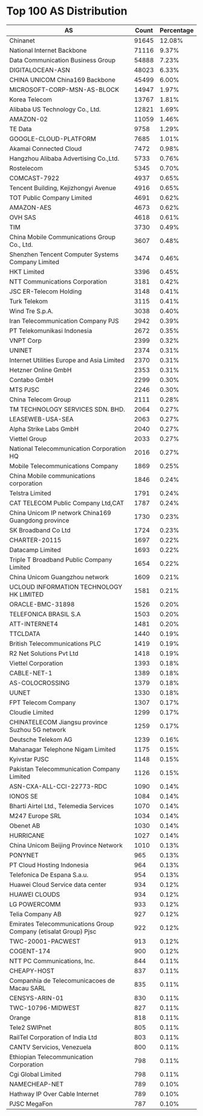 # Top 100 AS Distribution
| AS | Count | Percentage |
|----|----|----|
| Chinanet | 91645 | 12.08% |
| National Internet Backbone | 71116 | 9.37% |
| Data Communication Business Group | 54888 | 7.23% |
| DIGITALOCEAN-ASN | 48023 | 6.33% |
| CHINA UNICOM China169 Backbone | 45499 | 6.00% |
| MICROSOFT-CORP-MSN-AS-BLOCK | 14947 | 1.97% |
| Korea Telecom | 13767 | 1.81% |
| Alibaba US Technology Co., Ltd. | 12821 | 1.69% |
| AMAZON-02 | 11059 | 1.46% |
| TE Data | 9758 | 1.29% |
| GOOGLE-CLOUD-PLATFORM | 7685 | 1.01% |
| Akamai Connected Cloud | 7472 | 0.98% |
| Hangzhou Alibaba Advertising Co.,Ltd. | 5733 | 0.76% |
| Rostelecom | 5345 | 0.70% |
| COMCAST-7922 | 4937 | 0.65% |
| Tencent Building, Kejizhongyi Avenue | 4916 | 0.65% |
| TOT Public Company Limited | 4691 | 0.62% |
| AMAZON-AES | 4673 | 0.62% |
| OVH SAS | 4618 | 0.61% |
| TIM | 3730 | 0.49% |
| China Mobile Communications Group Co., Ltd. | 3607 | 0.48% |
| Shenzhen Tencent Computer Systems Company Limited | 3474 | 0.46% |
| HKT Limited | 3396 | 0.45% |
| NTT Communications Corporation | 3181 | 0.42% |
| JSC ER-Telecom Holding | 3148 | 0.41% |
| Turk Telekom | 3115 | 0.41% |
| Wind Tre S.p.A. | 3038 | 0.40% |
| Iran Telecommunication Company PJS | 2942 | 0.39% |
| PT Telekomunikasi Indonesia | 2672 | 0.35% |
| VNPT Corp | 2399 | 0.32% |
| UNINET | 2374 | 0.31% |
| Internet Utilities Europe and Asia Limited | 2370 | 0.31% |
| Hetzner Online GmbH | 2353 | 0.31% |
| Contabo GmbH | 2299 | 0.30% |
| MTS PJSC | 2246 | 0.30% |
| China Telecom Group | 2111 | 0.28% |
| TM TECHNOLOGY SERVICES SDN. BHD. | 2064 | 0.27% |
| LEASEWEB-USA-SEA | 2063 | 0.27% |
| Alpha Strike Labs GmbH | 2040 | 0.27% |
| Viettel Group | 2033 | 0.27% |
| National Telecommunication Corporation HQ | 2016 | 0.27% |
| Mobile Telecommunications Company | 1869 | 0.25% |
| China Mobile communications corporation | 1846 | 0.24% |
| Telstra Limited | 1791 | 0.24% |
| CAT TELECOM Public Company Ltd,CAT | 1787 | 0.24% |
| China Unicom IP network China169 Guangdong province | 1730 | 0.23% |
| SK Broadband Co Ltd | 1724 | 0.23% |
| CHARTER-20115 | 1697 | 0.22% |
| Datacamp Limited | 1693 | 0.22% |
| Triple T Broadband Public Company Limited | 1654 | 0.22% |
| China Unicom Guangzhou network | 1609 | 0.21% |
| UCLOUD INFORMATION TECHNOLOGY HK LIMITED | 1581 | 0.21% |
| ORACLE-BMC-31898 | 1526 | 0.20% |
| TELEFONICA BRASIL S.A | 1503 | 0.20% |
| ATT-INTERNET4 | 1481 | 0.20% |
| TTCLDATA | 1440 | 0.19% |
| British Telecommunications PLC | 1419 | 0.19% |
| R2 Net Solutions Pvt Ltd | 1418 | 0.19% |
| Viettel Corporation | 1393 | 0.18% |
| CABLE-NET-1 | 1389 | 0.18% |
| AS-COLOCROSSING | 1379 | 0.18% |
| UUNET | 1330 | 0.18% |
| FPT Telecom Company | 1307 | 0.17% |
| Cloudie Limited | 1299 | 0.17% |
| CHINATELECOM Jiangsu province Suzhou 5G network | 1259 | 0.17% |
| Deutsche Telekom AG | 1239 | 0.16% |
| Mahanagar Telephone Nigam Limited | 1175 | 0.15% |
| Kyivstar PJSC | 1148 | 0.15% |
| Pakistan Telecommunication Company Limited | 1126 | 0.15% |
| ASN-CXA-ALL-CCI-22773-RDC | 1090 | 0.14% |
| IONOS SE | 1084 | 0.14% |
| Bharti Airtel Ltd., Telemedia Services | 1070 | 0.14% |
| M247 Europe SRL | 1034 | 0.14% |
| Obenet AB | 1030 | 0.14% |
| HURRICANE | 1027 | 0.14% |
| China Unicom Beijing Province Network | 1010 | 0.13% |
| PONYNET | 965 | 0.13% |
| PT Cloud Hosting Indonesia | 964 | 0.13% |
| Telefonica De Espana S.a.u. | 954 | 0.13% |
| Huawei Cloud Service data center | 934 | 0.12% |
| HUAWEI CLOUDS | 934 | 0.12% |
| LG POWERCOMM | 933 | 0.12% |
| Telia Company AB | 927 | 0.12% |
| Emirates Telecommunications Group Company (etisalat Group) Pjsc | 922 | 0.12% |
| TWC-20001-PACWEST | 913 | 0.12% |
| COGENT-174 | 900 | 0.12% |
| NTT PC Communications, Inc. | 844 | 0.11% |
| CHEAPY-HOST | 837 | 0.11% |
| Companhia de Telecomunicacoes de Macau SARL | 835 | 0.11% |
| CENSYS-ARIN-01 | 830 | 0.11% |
| TWC-10796-MIDWEST | 827 | 0.11% |
| Orange | 818 | 0.11% |
| Tele2 SWIPnet | 805 | 0.11% |
| RailTel Corporation of India Ltd | 803 | 0.11% |
| CANTV Servicios, Venezuela | 800 | 0.11% |
| Ethiopian Telecommunication Corporation | 798 | 0.11% |
| Cgi Global Limited | 798 | 0.11% |
| NAMECHEAP-NET | 789 | 0.10% |
| Hathway IP Over Cable Internet | 789 | 0.10% |
| PJSC MegaFon | 787 | 0.10% |
